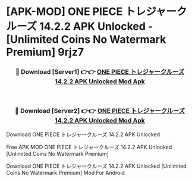 # [APK-MOD] ONE PIECE トレジャークルーズ 14.2.2 APK Unlocked - [Unlimited Coins No Watermark Premium] 9rjz7



<div align="center">
<h3>🔴 Download [Server1] 👉👉 <a href="https://momento.my/?title=ONE_PIECE_トレジャークルーズ_14.2.2_APK_Unlocked">ONE PIECE トレジャークルーズ 14.2.2 APK Unlocked Mod Apk</a></h3><br>

<h3>🔴 Download [Server2] 👉👉 <a href="https://momento.my/?title=ONE_PIECE_トレジャークルーズ_14.2.2_APK_Unlocked">ONE PIECE トレジャークルーズ 14.2.2 APK Unlocked Mod Apk</a></h3>
</div>



Download ONE PIECE トレジャークルーズ 14.2.2 APK Unlocked 

Free APK MOD ONE PIECE トレジャークルーズ 14.2.2 APK Unlocked [Unlimited Coins No Watermark Premium]

Download ONE PIECE トレジャークルーズ 14.2.2 APK Unlocked [Unlimited Coins No Watermark Premium] Mod For Android
